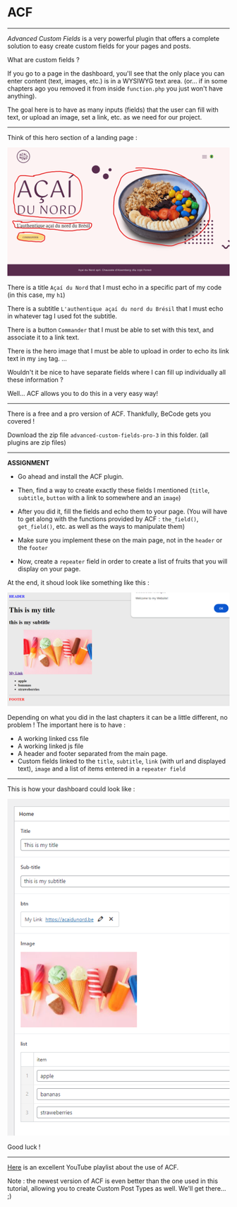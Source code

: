 # ACF

---

_Advanced Custom Fields_ is a very powerful plugin that offers a complete solution to easy create custom fields for your pages and posts.

What are custom fields ?

If you go to a page in the dashboard, you'll see that the only place you can enter content (text, images, etc.) is in a WYSIWYG text area. (or... if in some chapters ago you removed it from inside `function.php` you just won't have anything).

The goal here is to have as many inputs (fields) that the user can fill with text, or upload an image, set a link, etc. as we need for our project.

---

Think of this hero section of a landing page :

![alt text](image-1.png)

There is a title `Açaí du Nord` that I must echo in a specific part of my code (in this case, my `h1`)

There is a subtitle `L'authentique açaí du nord du Brésil` that I must echo in whatever tag I used fot the subtitle.

There is a button `Commander` that I must be able to set with this text, and associate it to a link text.

There is the hero image that I must be able to upload in order to echo its link text in my `img` tag. ...

Wouldn't it be nice to have separate fields where I can fill up individually all these information ?

Well... ACF allows you to do this in a very easy way!

---

There is a free and a pro version of ACF. Thankfully, BeCode gets you covered !

Download the zip file `advanced-custom-fields-pro-3` in this folder. (all plugins are zip files)

---

**ASSIGNMENT**

- Go ahead and install the ACF plugin.

- Then, find a way to create exactly these fields I mentioned (`title`, `subtitle`, `button` with a link to somewhere and an `image`)
- After you did it, fill the fields and echo them to your page. (You will have to get along with the functions provided by ACF : `the_field()`, `get_field()`, etc. as well as the ways to manipulate them)
- Make sure you implement these on the main page, not in the `header` or the `footer`
- Now, create a `repeater` field in order to create a list of fruits that you will display on your page.

At the end, it shoud look like something like this :

![alt text](image-5.png)

Depending on what you did in the last chapters it can be a little different, no problem ! The important here is to have :

- A working linked css file
- A working linked js file
- A header and footer separated from the main page.
- Custom fields linked to the `title`, `subtitle`, `link` (with url and displayed text), `image` and a list of items entered in a `repeater field`

---

This is how your dashboard could look like :

![alt text](image-6.png)

Good luck !

---

[Here](https://youtube.com/playlist?list=PLgFB6lmeXFOoyP8YUj7TmDnzFrrPcjCf3&si=y-CNqEoTgPAs71fq) is an excellent YouTube playlist about the use of ACF.

Note : the newest version of ACF is even better than the one used in this tutorial, allowing you to create Custom Post Types as well. We'll get there... ;)
